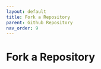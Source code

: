 ```yaml
---
layout: default
title: Fork a Repository
parent: Github Repository
nav_order: 9
---
```


# Fork a Repository

